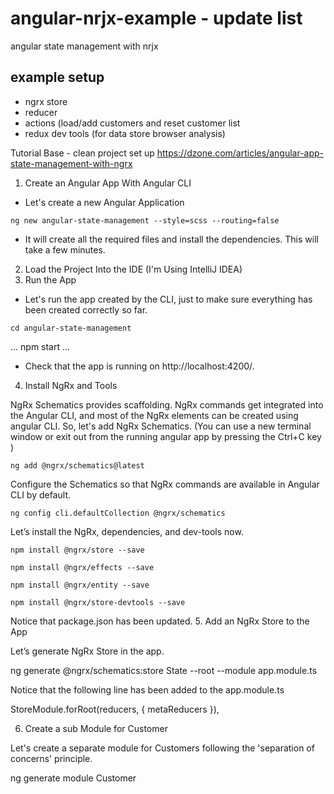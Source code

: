 # angular-nrjx-example - update list
angular state management with nrjx

## example setup
- ngrx store
- reducer
- actions (load/add customers and reset customer list
- redux dev tools (for data store browser analysis)

Tutorial Base - clean project set up
https://dzone.com/articles/angular-app-state-management-with-ngrx

1. Create an Angular App With Angular CLI

- Let's create a new Angular Application 
```
ng new angular-state-management --style=scss --routing=false
```

- It will create all the required files and install the dependencies. This will take a few minutes.
2. Load the Project Into the IDE (I'm Using IntelliJ IDEA)
3. Run the App

- Let's run the app created by the CLI, just to make sure everything has been created correctly so far.
```
cd angular-state-management 
```
...
npm start
...

- Check that the app is running on http://localhost:4200/.
4. Install NgRx and Tools

NgRx Schematics provides scaffolding. NgRx commands get integrated into the Angular CLI, and most of the NgRx elements can be created using angular CLI. So, let's add NgRx Schematics. (You can use a new terminal window or exit out from the running angular app by pressing the Ctrl+C key )
```
ng add @ngrx/schematics@latest
```
Configure the Schematics so that NgRx commands are available in Angular CLI by default.
```
ng config cli.defaultCollection @ngrx/schematics
```
Let’s install the NgRx,  dependencies, and dev-tools now.
```
npm install @ngrx/store --save 
```
```
npm install @ngrx/effects --save 
```
```
npm install @ngrx/entity --save 
```
```
npm install @ngrx/store-devtools --save
```
Notice that package.json has been updated.
5. Add an NgRx Store to the App

Let’s generate NgRx Store in the app.

ng generate @ngrx/schematics:store State --root --module app.module.ts

Notice that the following line has been added to the app.module.ts

StoreModule.forRoot(reducers, { metaReducers }),

6. Create a sub Module for Customer

Let's create a separate module for Customers following the 'separation of concerns' principle.

 ng generate module Customer
